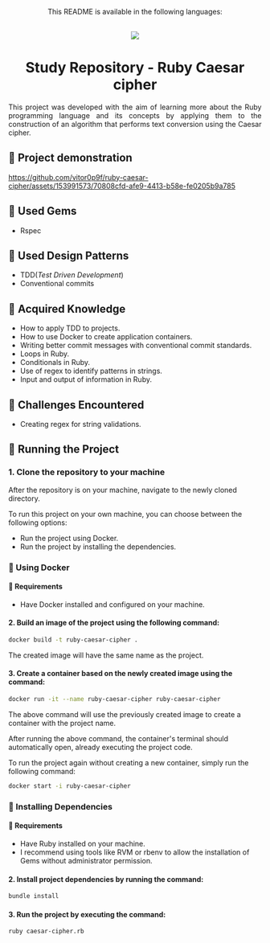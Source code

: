 <div align = "center">
  <p>This README is available in the following languages:</p>
  <br/>
  
  <a href = "https://github.com/vitor0p9f/ruby-caesar-cipher/blob/main/README.md" target="_blank">
    <img src="https://img.shields.io/badge/Language-Portuguese-green"/>
  </a>
</div>

<div align="center">
  
  # Study Repository - Ruby Caesar cipher
</div>

<p align="justify">
  This project was developed with the aim of learning more about the Ruby programming language and its concepts by applying them to the construction of an algorithm that performs text conversion using the Caesar cipher.
</p>

## :movie_camera: Project demonstration

https://github.com/vitor0p9f/ruby-caesar-cipher/assets/153991573/70808cfd-afe9-4413-b58e-fe0205b9a785

## :gem: Used Gems

* Rspec

## :page_facing_up: Used Design Patterns

* TDD(_Test Driven Development_)
* Conventional commits

## :pushpin: Acquired Knowledge

* How to apply TDD to projects.
* How to use Docker to create application containers.
* Writing better commit messages with conventional commit standards.
* Loops in Ruby.
* Conditionals in Ruby.
* Use of regex to identify patterns in strings.
* Input and output of information in Ruby.

## :triangular_flag_on_post: Challenges Encountered

* Creating regex for string validations.

## :rocket: Running the Project 

### 1. Clone the repository to your machine

After the repository is on your machine, navigate to the newly cloned directory.

To run this project on your own machine, you can choose between the following options:

* Run the project using Docker.
* Run the project by installing the dependencies.

### :whale2: Using Docker

#### :construction: Requirements

* Have Docker installed and configured on your machine.

#### 2. Build an image of the project using the following command:

```bash
docker build -t ruby-caesar-cipher .
```

The created image will have the same name as the project.

#### 3. Create a container based on the newly created image using the command:

```bash
docker run -it --name ruby-caesar-cipher ruby-caesar-cipher
```

The above command will use the previously created image to create a container with the project name.

After running the above command, the container's terminal should automatically open, already executing the project code.

To run the project again without creating a new container, simply run the following command:

```bash
docker start -i ruby-caesar-cipher
```

### :link: Installing Dependencies

#### :construction: Requirements

* Have Ruby installed on your machine.
* I recommend using tools like RVM or rbenv to allow the installation of Gems without administrator permission.

#### 2. Install project dependencies by running the command:

```bash
bundle install
```

#### 3. Run the project by executing the command:

```bash
ruby caesar-cipher.rb
```
